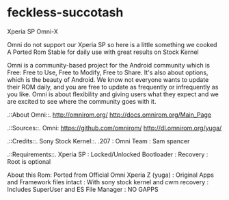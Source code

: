 # feckless-succotash
Xperia SP Omni-X

Omni do not support our Xperia SP so here is a little something we cooked
A Ported Rom Stable for daily use with great results on Stock Kernel

Omni is a community-based project for the Android community which is Free: Free to Use, Free to Modify,
Free to Share. It's also about options, which is the beauty of Android. We know not everyone wants to update their ROM daily,
and you are free to update as frequently or infrequently as you like. Omni is about flexibility and giving users what they expect
and we are excited to see where the community goes with it.

.::About Omni::.
http://omnirom.org/
http://docs.omnirom.org/Main_Page

.::Sources::.
Omni: https://github.com/omnirom/
http://dl.omnirom.org/yuga/

.::Credits::. Sony Stock Kernel::. .207 : Omni Team : Sam spancer

.::Requirements::. Xperia SP : Locked/Unlocked Bootloader : Recovery : Root is optional

About this Rom: Ported from Official Omni Xperia Z (yuga) : Original Apps and Framework files intact : With sony stock kernel and cwm recovery : Includes SuperUser and ES File Manager : NO GAPPS
